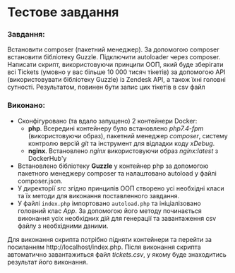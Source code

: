 # Тестове завдання
### Завдання:

  Встановити composer (пакетний менеджер). За допомогою composer встановити бібліотеку Guzzle.
Підключити autoloader через composer.
Написати скрипт, використовуючи принципи ООП, який буде зберігати всі Tickets (умовно у вас більше 10 000 тисяч тікетів) за допомогою API (використовувати бібліотеку Guzzle) із Zendesk API, а також їхні головні сутності. Результатом, повинен бути запис цих тікетів в csv файл

### Виконано:
    
- Сконфігуровано (та вдало запущено) 2 контейнери Docker:
  + **php**. Всередині контейнеру було встановлено _php7.4-fpm_ (використовуючи образ), пакетний менеджер _composer_, систему контролю версій _git_ та інструмент для відладки коду _xDebug_.
  + **nginx**. Встановлено _nginx_ використовуючи образ _nginx:latest_ з DockerHub'у
- Встановлено бібліотеку **Guzzle** у контейнер php за допомогою пакетного менеджеру composer та налаштовано autoload у файлі composer.json.
- У директорії _src_ згідно принципів ООП створено усі необхідні класи та їх методи для виконання поставленного завдання.
- У файлі `index.php` імпортовано `autoload.php` та ініціалізовано головний клас _App_. За допомогою його методу починається виконання усіх необхідних дій для генерації та завантаження csv файлу з необхідними даними.

Для виконання скрипта потрібно підняти контейнери та перейти за посиланням http://localhost/index.php. Після виконання скрипта автоматично завантажиться файл _tickets.csv_, у якому буде знаходитись результат його виконання.